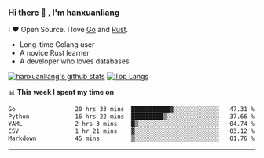 ### Hi there 👋 , I'm hanxuanliang

<!--
**hanxuanliang/hanxuanliang** is a ✨ _special_ ✨ repository because its `README.md` (this file) appears on your GitHub profile.

Here are some ideas to get you started:

- 🔭 I’m currently working on ...
- 🌱 I’m currently learning ...
- 👯 I’m looking to collaborate on ...
- 🤔 I’m looking for help with ...
- 💬 Ask me about ...
- 📫 How to reach me: ...
- 😄 Pronouns: ...
- ⚡ Fun fact: ...
-->
I ❤ Open Source. I love [Go](https://golang.org) and [Rust](https://www.rust-lang.org/zh-CN/).

* Long-time Golang user
* A novice Rust learner
* A developer who loves databases

[![hanxuanliang's github stats](https://github-readme-stats.vercel.app/api/top-langs/?username=hanxuanliang&hide=html)](https://github.com/anuraghazra/github-readme-stats)
[![Top Langs](https://github-readme-stats.vercel.app/api?username=hanxuanliang&show_icons=true&count_private=true&line_height=40)](https://github.com/anuraghazra/github-readme-stats)

📊 **This week I spent my time on**
<!--START_SECTION:waka-->

```txt
Go                 20 hrs 33 mins  ███████████▓░░░░░░░░░░░░░   47.31 %
Python             16 hrs 22 mins  █████████▒░░░░░░░░░░░░░░░   37.66 %
YAML               2 hrs 3 mins    █▒░░░░░░░░░░░░░░░░░░░░░░░   04.74 %
CSV                1 hr 21 mins    ▓░░░░░░░░░░░░░░░░░░░░░░░░   03.12 %
Markdown           45 mins         ▒░░░░░░░░░░░░░░░░░░░░░░░░   01.76 %
```

<!--END_SECTION:waka-->

***
